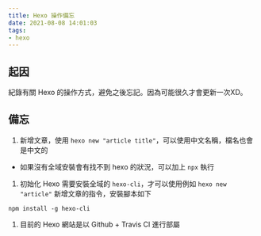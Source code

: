 ```yaml
---
title: Hexo 操作備忘
date: 2021-08-08 14:01:03
tags:
- hexo
---
```


## 起因
紀錄有關 Hexo 的操作方式，避免之後忘記。因為可能很久才會更新一次XD。

## 備忘
1. 新增文章，使用 `hexo new "article title"`，可以使用中文名稱，檔名也會是中文的
  - 如果沒有全域安裝會有找不到 hexo 的狀況，可以加上 `npx` 執行
1. 初始化 Hexo 需要安裝全域的 `hexo-cli`，才可以使用例如 `hexo new "article"` 新增文章的指令，安裝腳本如下

  ```shell
  npm install -g hexo-cli
  ```

1. 目前的 Hexo 網站是以 Github + Travis CI 進行部屬
